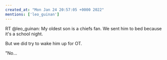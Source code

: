 ```yaml
---
created_at: "Mon Jan 24 20:57:05 +0000 2022"
mentions: ['leo_guinan']
---
```


RT @leo_guinan: My oldest son is a chiefs fan. We sent him to bed because it's a school night.

But we did try to wake him up for OT.

"No…